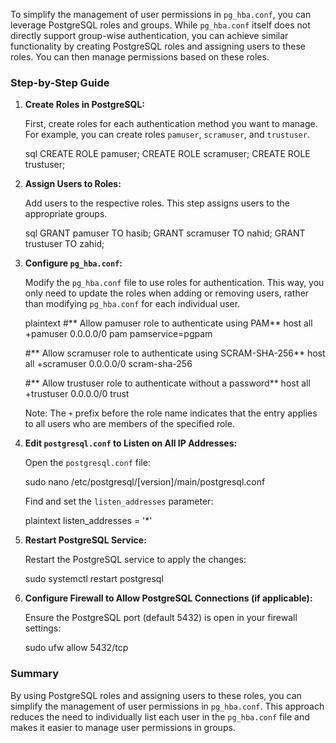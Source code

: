To simplify the management of user permissions in `pg_hba.conf`, you can leverage PostgreSQL roles and groups. While `pg_hba.conf` itself does not directly support group-wise authentication, you can achieve similar functionality by creating PostgreSQL roles and assigning users to these roles. You can then manage permissions based on these roles.

### Step-by-Step Guide

1. **Create Roles in PostgreSQL:**

   First, create roles for each authentication method you want to manage. For example, you can create roles `pamuser`, `scramuser`, and `trustuser`.

   sql
   CREATE ROLE pamuser;
   CREATE ROLE scramuser;
   CREATE ROLE trustuser;
   

2. **Assign Users to Roles:**

   Add users to the respective roles. This step assigns users to the appropriate groups.

   sql
   GRANT pamuser TO hasib;
   GRANT scramuser TO nahid;
   GRANT trustuser TO zahid;
   

3. **Configure `pg_hba.conf`:**

   Modify the `pg_hba.conf` file to use roles for authentication. This way, you only need to update the roles when adding or removing users, rather than modifying `pg_hba.conf` for each individual user.

   plaintext
   #** Allow pamuser role to authenticate using PAM**
   host    all             +pamuser        0.0.0.0/0               pam pamservice=pgpam

   #** Allow scramuser role to authenticate using SCRAM-SHA-256**
   host    all             +scramuser      0.0.0.0/0               scram-sha-256

   #** Allow trustuser role to authenticate without a password**
   host    all             +trustuser      0.0.0.0/0               trust
   

   Note: The `+` prefix before the role name indicates that the entry applies to all users who are members of the specified role.

4. **Edit `postgresql.conf` to Listen on All IP Addresses:**

   Open the `postgresql.conf` file:

  
   sudo nano /etc/postgresql/[version]/main/postgresql.conf
   

   Find and set the `listen_addresses` parameter:

   plaintext
   listen_addresses = '*'
   

5. **Restart PostgreSQL Service:**

   Restart the PostgreSQL service to apply the changes:

   sudo systemctl restart postgresql

6. **Configure Firewall to Allow PostgreSQL Connections (if applicable):**

   Ensure the PostgreSQL port (default 5432) is open in your firewall settings:

  
   sudo ufw allow 5432/tcp
   

### Summary

By using PostgreSQL roles and assigning users to these roles, you can simplify the management of user permissions in `pg_hba.conf`. This approach reduces the need to individually list each user in the `pg_hba.conf` file and makes it easier to manage user permissions in groups.
